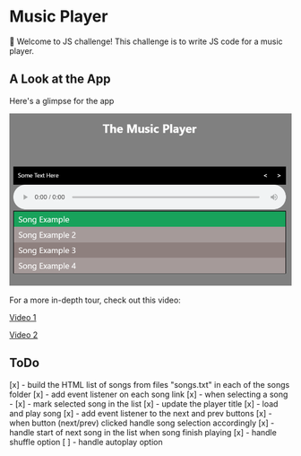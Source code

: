 # Music Player

👋 Welcome to JS challenge! 
This challenge is to write JS code for a music player.

## A Look at the App

Here's a glimpse for the app

![app final look](./images/music-player.png)

For a more in-depth tour, check out this video:

[Video 1](https://www.youtube.com/watch?v=ZdKS_-idbiM)

[Video 2](https://www.youtube.com/watch?v=rswXCGWtjDo)

## ToDo

[x] - build the HTML list of songs from files "songs.txt" in each of the songs folder
[x] - add event listener on each song link
[x] - when selecting a song -
    [x] - mark selected song in the list
    [x] - update the player title
    [x] - load and play song
[x] - add event listener to the next and prev buttons
[x] - when button (next/prev) clicked handle song selection accordingly
[x] - handle start of next song in the list when song finish playing 
[x] - handle shuffle option
[ ] - handle autoplay option

